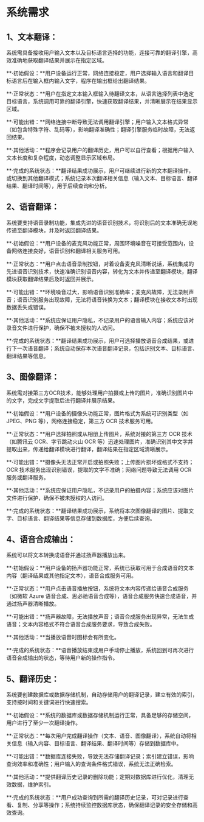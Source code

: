 # **系统需求**

## **1、文本翻译：**

系统需具备接收用户输入文本以及目标语言选择的功能，连接可靠的翻译引擎，高效准确地获取翻译结果并展示在指定区域。

**·初始假设：**用户设备运行正常，网络连接稳定，用户选择输入语言和翻译目标语言后在输入框内输入文字，程序在输出框给出翻译结果。

**·正常状态：**用户在指定文本输入框输入待翻译文本，从语言选择列表中选定目标语言，系统调用可靠的翻译引擎，快速获取翻译结果，并清晰展示在结果显示区域。

**·可能出错：**网络连接中断导致无法调用翻译引擎；用户输入文本格式异常（如包含特殊字符、乱码等），影响翻译准确性；翻译引擎服务临时故障，无法返回结果。

**·其他活动：**程序会记录用户的翻译历史，用户可以自行查看；根据用户输入文本长度和复杂程度，动态调整显示区域布局。

**·完成的系统状态：**翻译结果成功展示，用户可继续进行新的文本翻译操作，或切换到其他翻译模式；系统记录本次翻译相关信息（输入文本、目标语言、翻译结果、翻译时间等），用于后续查询和分析。

## **2、语音翻译：**

系统要支持语音录制功能，集成先进的语音识别技术，将识别后的文本准确无误地传递至翻译模块，并及时返回翻译结果。

**·初始假设：**用户设备的麦克风功能正常，周围环境噪音在可接受范围内，设备网络连接良好，语音识别和翻译相关服务可用。

**·正常状态：**用户点击语音录制按钮，对着设备麦克风清晰说话，系统集成的先进语音识别技术，快速准确识别语音内容，转化为文本并传递至翻译模块，翻译模块获取翻译结果后及时返回并展示。

**·可能出错：**环境噪音过大，影响语音识别准确率；麦克风故障，无法录制声音；语音识别服务出现故障，无法将语音转换为文本；翻译模块在接收文本时出现数据丢失或错误。

**·其他活动：**系统应保证用户隐私，不记录用户的语音输入内容；系统应该对录音文件进行保护，确保不被未授权的人访问。

**·完成的系统状态：**翻译结果成功展示，用户可选择播放语音合成结果，或进行下一次语音翻译；系统自动保存本次语音翻译记录，包括识别文本、目标语言、翻译结果等信息。

## **3、图像翻译：**

系统需对接第三方OCR技术，能够处理用户拍摄或上传的图片，准确识别图片中的文字，完成文字提取后进行翻译并展示结果。

**·初始假设：**用户设备的摄像头功能正常，图片格式为系统可识别类型（如 JPEG、PNG 等），网络连接稳定，第三方 OCR 技术服务可用。

**·正常状态：**用户选择拍照或从相册上传图片，系统对接的第三方 OCR 技术（如腾讯云 OCR、字节跳动火山 OCR 等）迅速处理图片，准确识别其中文字并提取出来，传递给翻译模块进行翻译，翻译结果在指定区域清晰展示。

**·可能出错：**摄像头无法正常开启或拍照失败；上传图片损坏或格式不支持；OCR 技术服务出现识别错误，提取的文字不准确；网络问题导致无法调用 OCR 服务或翻译服务。

**·其他活动：**系统应保证用户隐私，不记录用户的拍摄内容；系统应该对图片文件进行保护，确保不被未授权的人访问。

**·完成的系统状态：**翻译结果成功展示，系统将本次图像翻译的图片、提取文字、目标语言、翻译结果等信息存储到数据库，方便后续查询。

## **4、语音合成输出：**

系统可以将文本转换成语音并通过扬声器播放出来。

**·初始假设：**用户设备的扬声器功能正常，系统已获取可用于合成语音的文本内容（翻译结果或其他指定文本），语音合成服务可用。

**·正常状态：**用户点击语音播放按钮，系统将文本内容传递给语音合成服务（如微软 Azure 语音合成、思必驰语音合成等），语音合成服务快速合成语音，并通过扬声器清晰播放。

**·可能出错：**扬声器故障，无法播放声音；语音合成服务出现异常，无法生成语音；文本内容格式不符合语音合成服务要求，导致合成失败。

**·其他活动：**当播放语音时图标会有所变化。

**·完成的系统状态：**语音播放结束或用户手动停止播放，系统回到可再次进行语音合成输出的状态，等待用户新的操作指令。

## **5、翻译历史：**

系统要创建数据库或数据存储机制，自动存储用户的翻译记录，建立有效的索引，支持按时间和关键词进行快速搜索。

**·初始假设：**系统的数据库或数据存储机制运行正常，具备足够的存储空间，用户进行了至少一次翻译操作。

**·正常状态：**每次用户完成翻译操作（文本、语音、图像翻译），系统自动将相关信息（输入内容、目标语言、翻译结果、翻译时间等）存储到数据库中。

**·可能出错：**数据库连接失败，导致无法存储翻译记录；索引建立错误，影响查询效率和准确性；用户输入的查询条件格式错误，系统无法正确检索。

**·其他活动：**提供翻译历史记录的删除功能；定期对数据库进行优化，清理无效数据，维护索引。

**·完成的系统状态：**用户成功查询到所需的翻译历史记录，可对记录进行查看、复制、分享等操作；系统持续监控数据库状态，确保翻译记录的安全存储和高效查询。